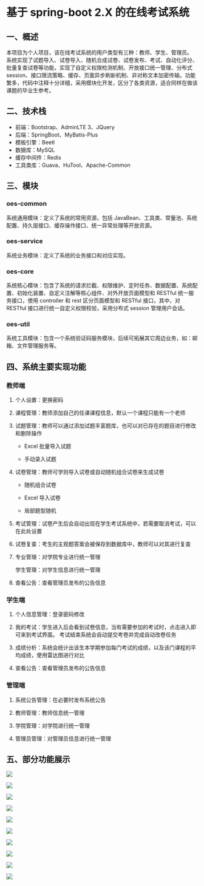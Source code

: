 # 基于 spring-boot 2.X 的在线考试系统

## 一、概述

本项目为个人项目，该在线考试系统的用户类型有三种：教师、学生、管理员。 系统实现了试题导入、试卷导入、随机合成试卷、试卷发布、考试、自动化评分、批量复查试卷等功能，实现了自定义权限检测机制、开放接口统一管理、分布式 session、接口限流策略、缓存、页面异步刷新机制、非对称文本加密传输。功能繁多，代码中注释十分详细，采用模块化开发，区分了各类资源，适合同样在做该课题的毕业生参考。



## 二、技术栈

- 前端：Bootstrap、AdminLTE 3、JQuery
- 后端：SpringBoot、MyBatis-Plus
- 模板引擎：Beetl
- 数据库：MySQL
- 缓存中间件：Redis
- 工具类库：Guava、HuTool、Apache-Common



## 三、模块

### oes-common

系统通用模块：定义了系统的常用资源，包括 JavaBean、工具类、常量池、系统配置、持久层接口、缓存操作接口、统一异常处理等开放资源。

### oes-service

系统业务模块：定义了系统的业务接口和对应实现。

### oes-core

系统核心模块：包含了系统的请求拦截、权限维护、定时任务、数据配置、系统配置、初始化装置、自定义注解等核心组件、对外开放页面模型和 RESTful 统一服务接口，使用  controller 和 rest 区分页面模型和 RESTful 接口，其中，对 RESTful 接口进行统一自定义权限校验，采用分布式 session 管理用户会话。

### oes-util

系统工具模块：包含一个系统验证码服务模块，后续可拓展其它周边业务，如：邮箱、文件管理服务等。



## 四、系统主要实现功能

### 教师端

1. 个人设置：更换密码

2. 课程管理：教师添加自己的任课课程信息，默认一个课程只能有一个老师

3. 试题管理：教师可以通过添加试题丰富题库，也可以对已存在的题目进行修改和删除操作

   - Excel 批量导入试题

   - 手动录入试题

4. 试卷管理：教师可学则导入试卷或自动随机组合试卷来生成试卷

   - 随机组合试卷

   - Excel 导入试卷

   - 局部题型随机

5. 考试管理：试卷产生后会自动出现在学生考试系统中，若需要取消考试，可以在此处设置

6. 试卷复查：考生的主观题答案会被保存到数据库中，教师可以对其进行复查

7. 专业管理：对学院专业进行统一管理

   学生管理：对学生信息进行统一管理

9. 查看公告：查看管理员发布的公告信息


### 学生端

1. 个人信息管理：登录密码修改

2. 我的考试：学生进入后会看到试卷信息，当有需要参加的考试时，点击进入即可来到考试界面。 考试结束系统会自动提交考卷并完成自动改卷任务

   

4. 成绩分析：系统会统计出该生本学期参加每门考试的成绩，以及该门课程的平均成绩，使用雷达图进行对比

5. 查看公告：查看管理员发布的公告信息

### 管理端

1. 系统公告管理：在必要时发布系统公告

2. 教师管理：教师信息统一管理

3. 学院管理：对学院进行统一管理

4. 管理员管理：对管理员信息进行统一管理

## 五、部分功能展示

![](https://github.com/chachae/OES/raw/master/templates/screenshot/login.png)

![](https://github.com/chachae/OES/raw/master/templates/screenshot/academy-manager.png)

![](https://github.com/chachae/OES/raw/master/templates/screenshot/admin-manager.png)

![](https://github.com/chachae/OES/raw/master/templates/screenshot/announce-edit.png)

![](https://github.com/chachae/OES/raw/master/templates/screenshot/examing.png)

![](https://github.com/chachae/OES/raw/master/templates/screenshot/review-manager.png)

![](https://github.com/chachae/OES/raw/master/templates/screenshot/update-password.png)

![](https://github.com/chachae/OES/raw/master/templates/screenshot/exam-manager.png)

![](https://github.com/chachae/OES/raw/master/templates/screenshot/exam-manager2.png)

![](https://github.com/chachae/OES/raw/master/templates/screenshot/question-manager.png)